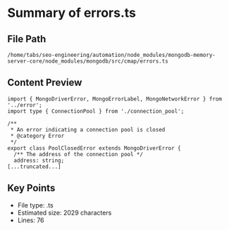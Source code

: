 # Summary of errors.ts
  
## File Path
`/home/tabs/seo-engineering/automation/node_modules/mongodb-memory-server-core/node_modules/mongodb/src/cmap/errors.ts`

## Content Preview
```
import { MongoDriverError, MongoErrorLabel, MongoNetworkError } from '../error';
import type { ConnectionPool } from './connection_pool';

/**
 * An error indicating a connection pool is closed
 * @category Error
 */
export class PoolClosedError extends MongoDriverError {
  /** The address of the connection pool */
  address: string;
[...truncated...]
```

## Key Points
- File type: .ts
- Estimated size: 2029 characters
- Lines: 76
